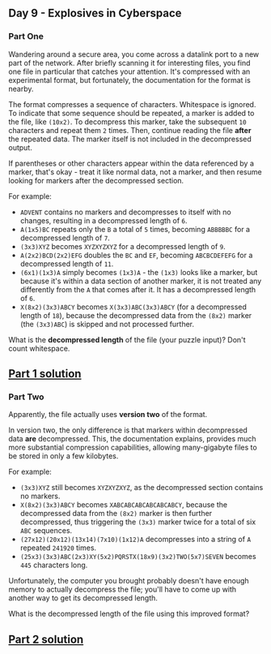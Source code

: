 ## Day 9 - Explosives in Cyberspace
### Part One

Wandering around a secure area, you come across a datalink port to a new part of the network.
After briefly scanning it for interesting files, you find one file in particular that catches
your attention. It's compressed with an experimental format, but fortunately, the documentation
for the format is nearby.

The format compresses a sequence of characters. Whitespace is ignored. To indicate that some
sequence should be repeated, a marker is added to the file, like `(10x2)`. To decompress this
marker, take the subsequent `10` characters and repeat them `2` times. Then, continue reading the
file **after** the repeated data. The marker itself is not included in the decompressed output.

If parentheses or other characters appear within the data referenced by a marker, that's okay -
treat it like normal data, not a marker, and then resume looking for markers after the
decompressed section.

For example:

 * `ADVENT` contains no markers and decompresses to itself with no changes, resulting in a
    decompressed length of `6`.
 * `A(1x5)BC` repeats only the `B` a total of `5` times, becoming `ABBBBBC` for a decompressed
    length of `7`.
 * `(3x3)XYZ` becomes `XYZXYZXYZ` for a decompressed length of `9`.
 * `A(2x2)BCD(2x2)EFG` doubles the `BC` and `EF`, becoming `ABCBCDEFEFG` for a decompressed
    length of `11`.
 * `(6x1)(1x3)A` simply becomes `(1x3)A` - the `(1x3)` looks like a marker, but because it's
    within a data section of another marker, it is not treated any differently from the `A`
    that comes after it. It has a decompressed length of `6`.
 * `X(8x2)(3x3)ABCY` becomes `X(3x3)ABC(3x3)ABCY` (for a decompressed length of `18`), because
    the     decompressed data from the `(8x2)` marker (the `(3x3)ABC`) is skipped and not
    processed further.

What is the **decompressed length** of the file (your puzzle input)? Don't count whitespace.

[Part 1 solution][1]
--------------------

### Part Two

Apparently, the file actually uses **version two** of the format.

In version two, the only difference is that markers within decompressed data **are** decompressed.
This, the documentation explains, provides much more substantial compression capabilities,
allowing many-gigabyte files to be stored in only a few kilobytes.

For example:

 * `(3x3)XYZ` still becomes `XYZXYZXYZ`, as the decompressed section contains no markers.
 * `X(8x2)(3x3)ABCY` becomes `XABCABCABCABCABCABCY`, because the decompressed data from the
    `(8x2)` marker is then further decompressed, thus triggering the `(3x3)` marker twice for
    a total of six `ABC` sequences.
 * `(27x12)(20x12)(13x14)(7x10)(1x12)A` decompresses into a string of `A` repeated `241920` times.
 * `(25x3)(3x3)ABC(2x3)XY(5x2)PQRSTX(18x9)(3x2)TWO(5x7)SEVEN` becomes `445` characters long.

Unfortunately, the computer you brought probably doesn't have enough memory to actually decompress
the file; you'll have to come up with another way to get its decompressed length.

What is the decompressed length of the file using this improved format?

[Part 2 solution][2]
--------------------


[1]: part_1.py
[2]: part_2.py
